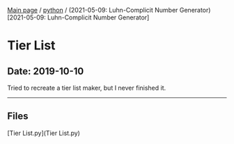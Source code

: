 [Main page](/) / [python](/python) / (2021-05-09: Luhn-Complicit Number Generator)[2021-05-09: Luhn-Complicit Number Generator]

# Tier List

## Date: 2019-10-10

Tried to recreate a tier list maker, but I never finished it.

-----

## Files

[Tier List.py](Tier List.py)